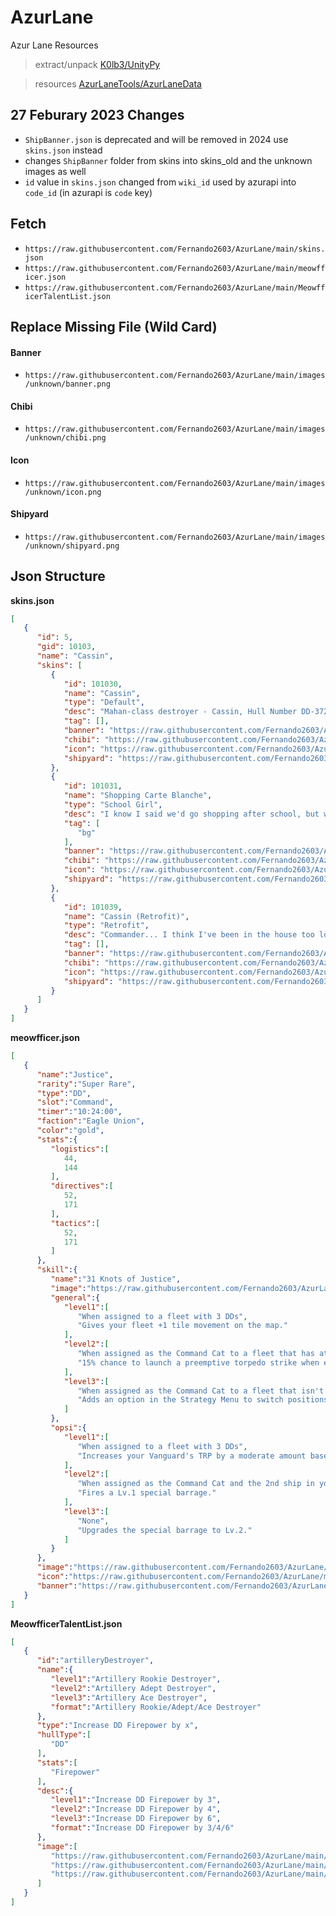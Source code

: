 # AzurLane
Azur Lane Resources

> extract/unpack [K0lb3/UnityPy](https://github.com/K0lb3/UnityPy)

> resources [AzurLaneTools/AzurLaneData](https://github.com/AzurLaneTools/AzurLaneData)

## 27 Feburary 2023 Changes
- `ShipBanner.json` is deprecated and will be removed in 2024 use `skins.json` instead
- changes `ShipBanner` folder from skins into skins_old and the unknown images as well
- `id` value in `skins.json` changed from `wiki_id` used by azurapi into `code_id` (in azurapi is `code` key)

## Fetch
- `https://raw.githubusercontent.com/Fernando2603/AzurLane/main/skins.json`
- `https://raw.githubusercontent.com/Fernando2603/AzurLane/main/meowfficer.json`
- `https://raw.githubusercontent.com/Fernando2603/AzurLane/main/MeowfficerTalentList.json`

## Replace Missing File (Wild Card)
#### Banner
- `https://raw.githubusercontent.com/Fernando2603/AzurLane/main/images/unknown/banner.png`
#### Chibi
- `https://raw.githubusercontent.com/Fernando2603/AzurLane/main/images/unknown/chibi.png`
#### Icon
- `https://raw.githubusercontent.com/Fernando2603/AzurLane/main/images/unknown/icon.png`
#### Shipyard
- `https://raw.githubusercontent.com/Fernando2603/AzurLane/main/images/unknown/shipyard.png`

## Json Structure
**skins.json**
```Json
[
   {
      "id": 5,
      "gid": 10103,
      "name": "Cassin",
      "skins": [
         {
            "id": 101030,
            "name": "Cassin",
            "type": "Default",
            "desc": "Mahan-class destroyer - Cassin, Hull Number DD-372!",
            "tag": [],
            "banner": "https://raw.githubusercontent.com/Fernando2603/AzurLane/main/images/skins/10103/101030/banner.png",
            "chibi": "https://raw.githubusercontent.com/Fernando2603/AzurLane/main/images/skins/10103/101030/chibi.png",
            "icon": "https://raw.githubusercontent.com/Fernando2603/AzurLane/main/images/skins/10103/101030/icon.png",
            "shipyard": "https://raw.githubusercontent.com/Fernando2603/AzurLane/main/images/skins/10103/101030/shipyard.png"
         },
         {
            "id": 101031,
            "name": "Shopping Carte Blanche",
            "type": "School Girl",
            "desc": "I know I said we'd go shopping after school, but walking is so exhausting... I'll just hitch a ride in this cart. Looks sturdy enough...",
            "tag": [
               "bg"
            ],
            "banner": "https://raw.githubusercontent.com/Fernando2603/AzurLane/main/images/skins/10103/101031/banner.png",
            "chibi": "https://raw.githubusercontent.com/Fernando2603/AzurLane/main/images/skins/10103/101031/chibi.png",
            "icon": "https://raw.githubusercontent.com/Fernando2603/AzurLane/main/images/skins/10103/101031/icon.png",
            "shipyard": "https://raw.githubusercontent.com/Fernando2603/AzurLane/main/images/skins/10103/101031/shipyard.png"
         },
         {
            "id": 101039,
            "name": "Cassin (Retrofit)",
            "type": "Retrofit",
            "desc": "Commander... I think I've been in the house too long. My body feels different... Oh? I've improved? I see... Wonderful! I guess I can keep staying inside...",
            "tag": [],
            "banner": "https://raw.githubusercontent.com/Fernando2603/AzurLane/main/images/skins/10103/101039/banner.png",
            "chibi": "https://raw.githubusercontent.com/Fernando2603/AzurLane/main/images/skins/10103/101039/chibi.png",
            "icon": "https://raw.githubusercontent.com/Fernando2603/AzurLane/main/images/skins/10103/101039/icon.png",
            "shipyard": "https://raw.githubusercontent.com/Fernando2603/AzurLane/main/images/skins/10103/101039/shipyard.png"
         }
      ]
   }
]
```


**meowfficer.json**
```Json
[
   {
      "name":"Justice",
      "rarity":"Super Rare",
      "type":"DD",
      "slot":"Command",
      "timer":"10:24:00",
      "faction":"Eagle Union",
      "color":"gold",
      "stats":{
         "logistics":[
            44,
            144
         ],
         "directives":[
            52,
            171
         ],
         "tactics":[
            52,
            171
         ]
      },
      "skill":{
         "name":"31 Knots of Justice",
         "image":"https://raw.githubusercontent.com/Fernando2603/AzurLane/main/images/skill/meowfficer/Justice.png",
         "general":{
            "level1":[
               "When assigned to a fleet with 3 DDs",
               "Gives your fleet +1 tile movement on the map."
            ],
            "level2":[
               "When assigned as the Command Cat to a fleet that has at least 1 DD",
               "15% chance to launch a preemptive torpedo strike when engaging any non-Boss fleet on the map."
            ],
            "level3":[
               "When assigned as the Command Cat to a fleet that isn't in combat and has at least 1 DD",
               "Adds an option in the Strategy Menu to switch positions with a friendly fleet in combat if it's directly adjacent to yours."
            ]
         },
         "opsi":{
            "level1":[
               "When assigned to a fleet with 3 DDs",
               "Increases your Vanguard's TRP by a moderate amount based on the Tactics stat."
            ],
            "level2":[
               "When assigned as the Command Cat and the 2nd ship in your Vanguard is a DD",
               "Fires a Lv.1 special barrage."
            ],
            "level3":[
               "None",
               "Upgrades the special barrage to Lv.2."
            ]
         }
      },
      "image":"https://raw.githubusercontent.com/Fernando2603/AzurLane/main/images/meowfficer/Justice/Justice.png",
      "icon":"https://raw.githubusercontent.com/Fernando2603/AzurLane/main/images/meowfficer/Justice/JusticeIcon.png",
      "banner":"https://raw.githubusercontent.com/Fernando2603/AzurLane/main/images/meowfficer/Justice/JusticeBanner.png"
   }
]
```


**MeowfficerTalentList.json**
```Json
[
   {
      "id":"artilleryDestroyer",
      "name":{
         "level1":"Artillery Rookie Destroyer",
         "level2":"Artillery Adept Destroyer",
         "level3":"Artillery Ace Destroyer",
         "format":"Artillery Rookie/Adept/Ace Destroyer"
      },
      "type":"Increase DD Firepower by x",
      "hullType":[
         "DD"
      ],
      "stats":[
         "Firepower"
      ],
      "desc":{
         "level1":"Increase DD Firepower by 3",
         "level2":"Increase DD Firepower by 4",
         "level3":"Increase DD Firepower by 6",
         "format":"Increase DD Firepower by 3/4/6"
      },
      "image":[
         "https://raw.githubusercontent.com/Fernando2603/AzurLane/main/images/talent/Destroyer_Firepower_1.png",
         "https://raw.githubusercontent.com/Fernando2603/AzurLane/main/images/talent/Destroyer_Firepower_2.png",
         "https://raw.githubusercontent.com/Fernando2603/AzurLane/main/images/talent/Destroyer_Firepower_3.png"
      ]
   }
]
```
